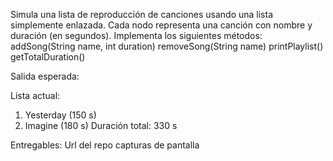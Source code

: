 Simula una lista de reproducción de canciones usando una lista simplemente enlazada.
Cada nodo representa una canción con nombre y duración (en segundos).
Implementa los siguientes métodos:
addSong(String name, int duration)
removeSong(String name)
printPlaylist()
getTotalDuration()

Salida esperada:

Lista actual:
1. Yesterday (150 s)
2. Imagine (180 s)
Duración total: 330 s

Entregables:
Url del repo
capturas de pantalla
